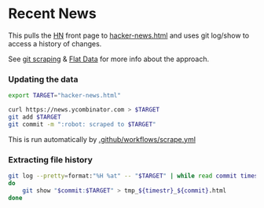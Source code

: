 # Recent News

This pulls the [HN](https://news.ycombinator.com/) front page to [hacker-news.html](hacker-news.html) and uses git log/show to access a history of changes.

See [git scraping](https://simonwillison.net/2020/Oct/9/git-scraping/) & [Flat Data](https://githubnext.com/projects/flat-data) for more info about the approach.

### Updating the data

```bash
export TARGET="hacker-news.html"

curl https://news.ycombinator.com > $TARGET
git add $TARGET
git commit -m ":robot: scraped to $TARGET"
```

This is run automatically by [.github/workflows/scrape.yml](.github/workflows/scrape.yml)

### Extracting file history

```bash
git log --pretty=format:"%H %at" -- "$TARGET" | while read commit timestr
do
    git show "$commit:$TARGET" > tmp_${timestr}_${commit}.html
done
```
